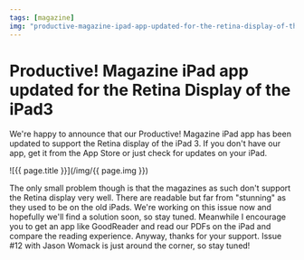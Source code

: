 ```yaml
---
tags: [magazine]
img: "productive-magazine-ipad-app-updated-for-the-retina-display-of-the-ipad3.jpg"
---
```


# Productive! Magazine iPad app updated for the Retina Display of the iPad3


We're happy to announce that our Productive! Magazine iPad app has been updated to support the Retina display of the iPad 3. If you don't have our app, get it from the App Store or just check for updates on your iPad.

<!--More-->

![{{ page.title }}](/img/{{ page.img }})

The only small problem though is that the magazines as such don't support the Retina display very well. There are readable but far from "stunning" as they used to be on the old iPads. We're working on this issue now and hopefully we'll find a solution soon, so stay tuned. Meanwhile I encourage you to get an app like GoodReader and read our PDFs on the iPad and compare the reading experience. Anyway, thanks for your support. Issue #12 with Jason Womack is just around the corner, so stay tuned!


[n]: https://michael.gratis/nozbe